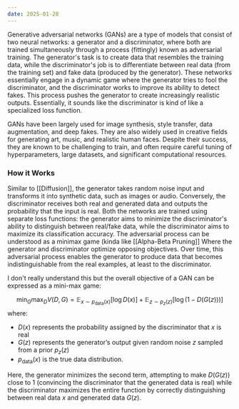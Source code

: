 ```yaml
---
date: 2025-01-28
---
```

Generative adversarial networks (GANs) are a type of models that consist of two neural networks: a generator and a discriminator, where both are trained simultaneously through a process (fittingly) known as adversarial training. The generator's task is to create data that resembles the training data, while the discriminator's job is to differentiate between real data (from the training set) and fake data (produced by the generator). These networks essentially engage in a dynamic game where the generator tries to fool the discriminator, and the discriminator works to improve its ability to detect fakes. This process pushes the generator to create increasingly realistic outputs. Essentially, it sounds like the discriminator is kind of like a specialized loss function.

GANs have been largely used for image synthesis, style transfer, data augmentation, and deep fakes. They are also widely used in creative fields for generating art, music, and realistic human faces. Despite their success, they are known to be challenging to train, and often require careful tuning of hyperparameters, large datasets, and significant computational resources.

### How it Works

Similar to [[Diffusion]], the generator takes random noise input and transforms it into synthetic data, such as images or audio. Conversely, the discriminator receives both real and generated data and outputs the probability that the input is real. Both the networks are trained using separate loss functions: the generator aims to minimize the discriminator's ability to distinguish between real/fake data, while the discriminator aims to maximize its classification accuracy. The adversarial process can be understood as a minimax game (kinda like [[Alpha-Beta Pruning]] Where the generator and discriminator optimize opposing objectives. Over time, this adversarial process enables the generator to produce data that becomes indistinguishable from the real examples, at least to the discriminator.

I don't really understand this but the overall objective of a GAN can be expressed as a mini-max game:

$$\min_G \max_D V(D, G) = \mathbb{E}_{x \sim p_\text{data}(x)} [\log D(x)] + \mathbb{E}_{z \sim p_z(z)} [\log (1 - D(G(z)))]$$
where:

- $D(x)$ represents the probability assigned by the discriminator that $x$ is real
- $G(z)$ represents the generator’s output given random noise $z$ sampled from a prior $p_z(z)$
- $p_\text{data}(x)$ is the true data distribution.

Here, the generator minimizes the second term, attempting to make $D(G(z))$ close to 1 (convincing the discriminator that the generated data is real) while the discriminator maximizes the entire function by correctly distinguishing between real data $x$ and generated data $G(z)$.

